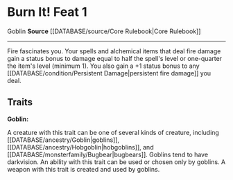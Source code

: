 ﻿---
feat: Burn It!
id: '38'
level: '1'
name: Burn It!
rarity: Common
source: '[[DATABASE/source/Core Rulebook|Core Rulebook]]'
trait:
- '[[DATABASE/trait/Goblin|Goblin]]'
type: Feat

---
# Burn It! <span class="item-type">Feat 1</span>

<span class="item-trait">Goblin</span>
**Source** [[DATABASE/source/Core Rulebook|Core Rulebook]]

---
Fire fascinates you. Your spells and alchemical items that deal fire damage gain a status bonus to damage equal to half the spell's level or one-quarter the item's level (minimum 1). You also gain a +1 status bonus to any [[DATABASE/condition/Persistent Damage|persistent fire damage]] you deal.

## Traits

**Goblin:**

A creature with this trait can be one of several kinds of creature, including [[DATABASE/ancestry/Goblin|goblins]], [[DATABASE/ancestry/Hobgoblin|hobgoblins]], and [[DATABASE/monsterfamily/Bugbear|bugbears]]. Goblins tend to have darkvision. An ability with this trait can be used or chosen only by goblins. A weapon with this trait is created and used by goblins.